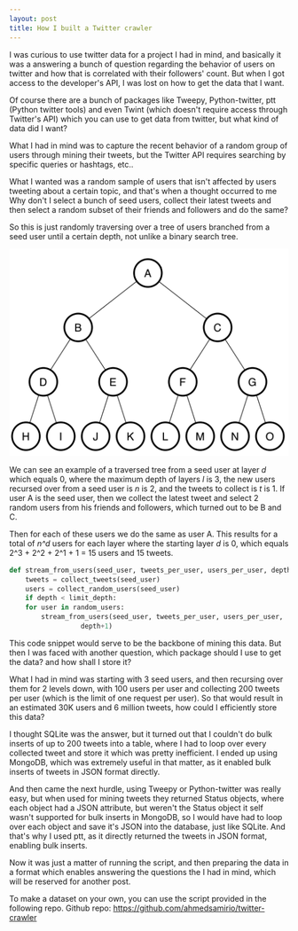 ```yaml
---
layout: post
title: How I built a Twitter crawler
---
```


I was curious to use twitter data for a project I had in mind, and basically it was a answering a bunch of question regarding the behavior of users on twitter and how that is correlated with their followers' count. But when I got access to the developer's API, I was lost on how to get the data that I want. 

Of course there are a bunch of packages like Tweepy, Python-twitter, ptt (Python twitter tools) and even Twint (which doesn't require access through Twitter's API) which you can use to get data from twitter, but what kind of data did I want?

What I had in mind was to capture the recent behavior of a random group of users through mining their tweets, but the Twitter API requires searching by specific queries or hashtags, etc..

What I wanted was a random sample of users that isn't affected by users tweeting about a certain topic, and that's when a thought occurred to me Why don't I select a bunch of seed users, collect their latest tweets and then select a random subset of their friends and followers and do the same?

So this is just randomly traversing over a tree of users branched from a seed user until a certain depth, not unlike a binary search tree. 

![an image alt text](../images/tree.png "Binary Search Tree")

We can see an example of a traversed tree from a seed user at layer <em>d</em> which equals 0, where the maximum depth of layers <em>l</em> is 3, the new users recursed over from a seed user is <em>n</em> is 2, and the tweets to collect is <em>t</em> is 1. If user A is the seed user, then we collect the latest tweet and select 2 random users from his friends and followers, which turned out to be B and C.

Then for each of these users we do the same as user A. This results for a total of <em>n^d</em> users for each layer where the starting layer <em>d</em> is 0, which equals 2^3 + 2^2 + 2^1 + 1 = 15 users and 15 tweets.

```python
def stream_from_users(seed_user, tweets_per_user, users_per_user, depth):
    tweets = collect_tweets(seed_user)
    users = collect_random_users(seed_user)
    if depth < limit_depth:
	for user in random_users:
	    stream_from_users(seed_user, tweets_per_user, users_per_user,
			      depth+1)
```

This code snippet would serve to be the backbone of mining this data. But then I was faced with another question, which package should I use to get the data? and how shall I store it?

What I had in mind was starting with 3 seed users, and then recursing over them for 2 levels down, with 100 users per user and collecting 200 tweets per user (which is the limit of one request per user). So that would result in an estimated 30K users and 6 million tweets, how could I efficiently store this data? 

I thought SQLite was the answer, but it turned out that I couldn't do bulk inserts of up to 200 tweets into a table, where I had to loop over every collected tweet and store it which was pretty inefficient. I ended up using MongoDB, which was extremely useful in that matter, as it enabled bulk inserts of tweets in JSON format directly. 

And then came the next hurdle, using Tweepy or Python-twitter was really easy, but when used for mining tweets they returned Status objects, where each object had a JSON attribute, but weren't the Status object it self wasn't supported for bulk inserts in MongoDB, so I would have had to loop over each object and save it's JSON into the database, just like SQLite. And that's why I used ptt, as it directly returned the tweets in JSON format, enabling bulk inserts.

Now it was just a matter of running the script, and then preparing the data in a format which enables answering the questions the I had in mind, which will be reserved for another post.


To make a dataset on your own, you can use the script provided in the following repo.
Github repo: <https://github.com/ahmedsamirio/twitter-crawler>
